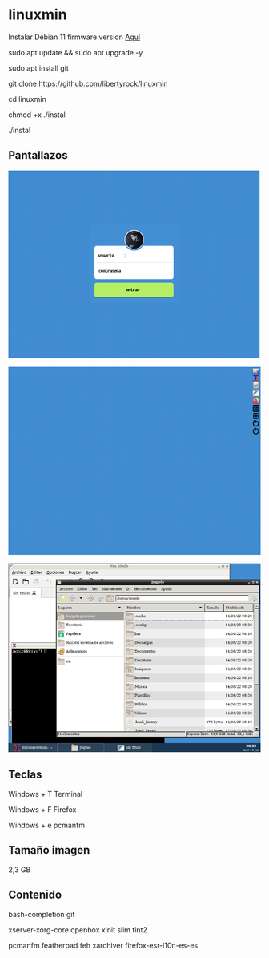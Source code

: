 # linuxmin

Instalar Debian 11 firmware version [Aquí](https://cdimage.debian.org/cdimage/unofficial/non-free/cd-including-firmware/current/amd64/iso-cd/)

sudo apt update && sudo apt upgrade -y

sudo apt install git

git clone https://github.com/libertyrock/linuxmin

cd linuxmin

chmod +x ./instal

./instal

## Pantallazos

![](linuxmin_login.png)

![](linuxmin_barraV.png)

![](linuxmin_barraH.png)

## Teclas

Windows + T Terminal

Windows + F Firefox

Windows + e pcmanfm

## Tamaño imagen

2,3 GB

## Contenido

bash-completion git

xserver-xorg-core openbox xinit slim tint2

pcmanfm featherpad feh xarchiver firefox-esr-l10n-es-es

